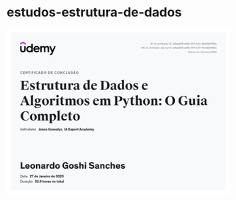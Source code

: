 # estudos-estrutura-de-dados

![certificado](https://github.com/LeleoSanches/estudos-estrutura-de-dados/blob/main/estrutura%20de%20dados.jpg)
